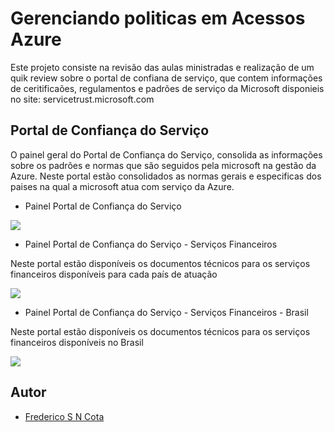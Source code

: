 #  Gerenciando politicas em Acessos Azure

Este projeto consiste na revisão das aulas ministradas e realização de um quik review sobre o portal de confiana de serviço, que contem informações de ceritificaões, regulamentos e padrões de serviço da Microsoft disponieis no site: servicetrust.microsoft.com

## Portal de Confiança do Serviço

O painel geral do Portal de Confiança do Serviço, consolida as informações sobre os padrões e normas que são seguidos pela microsoft na gestão da Azure. Neste portal estão consolidados as normas gerais e especificas dos paises na qual a microsoft atua com serviço da Azure.

- Painel Portal de Confiança do Serviço

<div aling="center">
 <img src="https://github.com/FredericoSander/Azure_Essentials/blob/main/Gerenciando%20politicas%20em%20acesso/imagens/Service%20Turst.png">
</div>

-  Painel Portal de Confiança do Serviço - Serviços Financeiros

Neste portal estão disponíveis os documentos técnicos para os serviços financeiros disponíveis para cada país de atuação

<div aling="center">
 <img src="https://github.com/FredericoSander/Azure_Essentials/blob/main/Gerenciando%20politicas%20em%20acesso/imagens/Service%20Turst%20Servi%C3%A7os%20Financeiros.png">
</div>


-  Painel Portal de Confiança do Serviço - Serviços Financeiros - Brasil

Neste portal estão disponíveis os documentos técnicos para os serviços financeiros disponíveis no Brasil

<div aling="center">
 <img src="https://github.com/FredericoSander/Azure_Essentials/blob/main/Gerenciando%20politicas%20em%20acesso/imagens/Service%20Turst%20Servi%C3%A7os%20Financeiros%20Brasil.png">
</div>


## Autor

- [Frederico S N Cota](https://github.com/FredericoSander)
